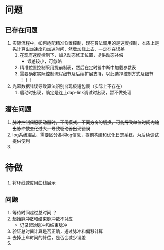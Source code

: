 # 问题
## 已存在问题
1. 实际流程中，如何适配精准位置控制，现在算法调用的是速度控制，本质上是先计算出加速度和加速时间，然后加载上去，一定存在误差
	1. 在现有速度控制下，加入动态修正位置，提供动态补偿
		- 误差较小，可忽略
	2. 精准位置控制采用提前制表，然后在定时器中断中加载参数表
	3. 需要确定实际控制流程细节及后续扩展支持，以此选择控制方式及细节 ！！！
2. 光幕数据错误导致算法识别出现极短包裹（实际上不存在）
	1. 启动时出现，确定是连上dap-link调试时出现，暂不做处理
## 潜在问题
1. ~~脉冲控制伺服驱动器时，不同模式、不同方向的切换，可能导致单位时间内输出脉冲数变化过大，导致驱动器出现错误~~
2. log系统混乱，需要区分各种log信息，提前构建和优化日志系统，为后续调试提供便利
3. 

# 待做
1. 将环线速度用曲线展示


## 问题
1. 等待时间超过总时间 ？
2. 起始脉冲数和结束脉冲数不对应
	- 记录起始脉冲和结束脉冲
3. 验证总时间计算是否正确，通过脉冲和偏移计算
4. 去掉上车时间的补偿，是否会减少误差
5. 